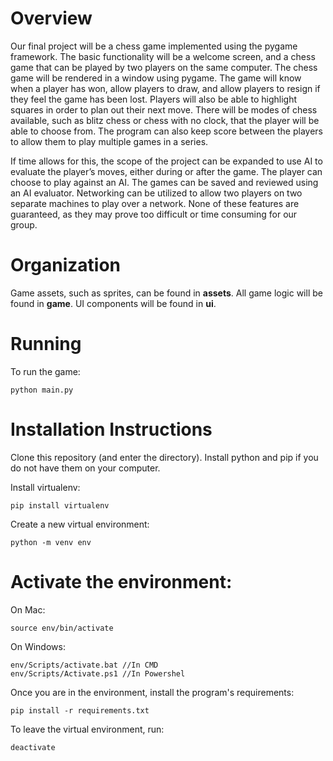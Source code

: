 # Overview
Our final project will be a chess game implemented using the pygame framework. The basic functionality will be a welcome screen, and a chess game that can be played by two players on the same computer. The chess game will be rendered in a window using pygame. The game will know when a player has won, allow players to draw, and allow players to resign if they feel the game has been lost. Players will also be able to highlight squares in order to plan out their next move. There will be modes of chess available, such as blitz chess or chess with no clock, that the player will be able to choose from. The program can also keep score between the players to allow them to play multiple games in a series. 

If time allows for this, the scope of the project can be expanded to use AI to evaluate the player’s moves, either during or after the game. The player can choose to play against an AI. The games can be saved and reviewed using an AI evaluator. Networking can be utilized to allow two players on two separate machines to play over a network. None of these features are guaranteed, as they may prove too difficult or time consuming for our group.

# Organization

Game assets, such as sprites, can be found in **assets**. All game logic will be found in **game**. UI components will be found in **ui**.

# Running

To run the game:

```
python main.py
```

# Installation Instructions

Clone this repository (and enter the directory). Install python and pip if you do not have them on your computer.

Install virtualenv:
```
pip install virtualenv
```

Create a new virtual environment:
```
python -m venv env
```

# Activate the environment:

On Mac:
```
source env/bin/activate
```
On Windows:
```
env/Scripts/activate.bat //In CMD
env/Scripts/Activate.ps1 //In Powershel
```

Once you are in the environment, install the program's requirements:
```
pip install -r requirements.txt
```

To leave the virtual environment, run:
```
deactivate
```